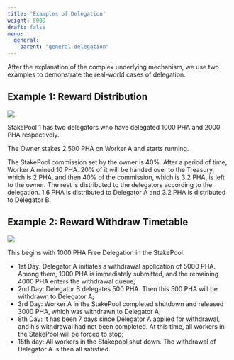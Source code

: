 ```yaml
---
title: 'Examples of Delegation'
weight: 5009
draft: false
menu:
  general:
    parent: "general-delegation"
---
```


After the explanation of the complex underlying mechanism, we use two examples to demonstrate the real-world cases of delegation.

## Example 1: Reward Distribution

![](/images/general/reward-distribution.png)

StakePool 1 has two delegators who have delegated 1000 PHA and 2000 PHA respectively.

The Owner stakes 2,500 PHA on Worker A and starts running.

The StakePool commission set by the owner is 40%. After a period of time, Worker A mined 10 PHA. 20% of it will be handed over to the Treasury, which is 2 PHA, and then 40% of the commission, which is 3.2 PHA, is left to the owner. The rest is distributed to the delegators according to the delegation. 1.6 PHA is distributed to Delegator A and 3.2 PHA is distributed to Delegator B.

## Example 2: Reward Withdraw Timetable

![](/images/general/reward-withdraw.png)

This begins with 1000 PHA Free Delegation in the StakePool.

- 1st Day: Delegator A initiates a withdrawal application of 5000 PHA. Among them, 1000 PHA is immediately submitted, and the remaining 4000 PHA enters the withdrawal queue;
- 2nd Day: Delegator B delegates 500 PHA. Then this 500 PHA will be withdrawn to Delegator A;
- 3rd Day: Worker A in the StakePool completed shutdown and released 3000 PHA, which was withdrawn to Delegator A;
- 8th Day: It has been 7 days since Delegator A applied for withdrawal, and his withdrawal had not been completed. At this time, all workers in the StakePool will be forced to stop;
- 15th day: All workers in the Stakepool shut down. The withdrawal of Delegator A is then all satisfied.
